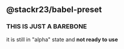 ## @stackr23/babel-preset

### THIS IS JUST A BAREBONE
it is still in "alpha" state and __not ready to use__
